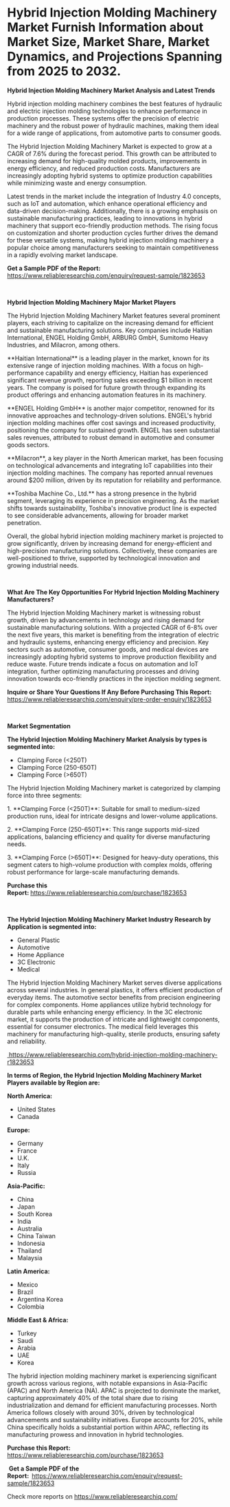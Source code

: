 <p><h1>Hybrid Injection Molding Machinery Market Furnish Information about Market Size, Market Share, Market Dynamics, and Projections Spanning from 2025 to 2032.</h1></p><p><strong>Hybrid Injection Molding Machinery Market Analysis and Latest Trends</strong></p>
<p><p>Hybrid injection molding machinery combines the best features of hydraulic and electric injection molding technologies to enhance performance in production processes. These systems offer the precision of electric machinery and the robust power of hydraulic machines, making them ideal for a wide range of applications, from automotive parts to consumer goods.</p><p>The Hybrid Injection Molding Machinery Market is expected to grow at a CAGR of 7.6% during the forecast period. This growth can be attributed to increasing demand for high-quality molded products, improvements in energy efficiency, and reduced production costs. Manufacturers are increasingly adopting hybrid systems to optimize production capabilities while minimizing waste and energy consumption.</p><p>Latest trends in the market include the integration of Industry 4.0 concepts, such as IoT and automation, which enhance operational efficiency and data-driven decision-making. Additionally, there is a growing emphasis on sustainable manufacturing practices, leading to innovations in hybrid machinery that support eco-friendly production methods. The rising focus on customization and shorter production cycles further drives the demand for these versatile systems, making hybrid injection molding machinery a popular choice among manufacturers seeking to maintain competitiveness in a rapidly evolving market landscape.</p></p>
<p><strong>Get a Sample PDF of the Report:&nbsp;</strong> <a href="https://www.reliableresearchiq.com/enquiry/request-sample/1823653?utm_campaign=3058&utm_medium=2&utm_source=Github&utm_content=ia&utm_term=12042025&utm_id=hybrid-injection-molding-machinery">https://www.reliableresearchiq.com/enquiry/request-sample/1823653</a></p>
<p>&nbsp;</p>
<p><strong>Hybrid Injection Molding Machinery Major Market Players</strong></p>
<p><p>The Hybrid Injection Molding Machinery Market features several prominent players, each striving to capitalize on the increasing demand for efficient and sustainable manufacturing solutions. Key companies include Haitian International, ENGEL Holding GmbH, ARBURG GmbH, Sumitomo Heavy Industries, and Milacron, among others.</p><p>**Haitian International** is a leading player in the market, known for its extensive range of injection molding machines. With a focus on high-performance capability and energy efficiency, Haitian has experienced significant revenue growth, reporting sales exceeding $1 billion in recent years. The company is poised for future growth through expanding its product offerings and enhancing automation features in its machinery.</p><p>**ENGEL Holding GmbH** is another major competitor, renowned for its innovative approaches and technology-driven solutions. ENGEL's hybrid injection molding machines offer cost savings and increased productivity, positioning the company for sustained growth. ENGEL has seen substantial sales revenues, attributed to robust demand in automotive and consumer goods sectors.</p><p>**Milacron**, a key player in the North American market, has been focusing on technological advancements and integrating IoT capabilities into their injection molding machines. The company has reported annual revenues around $200 million, driven by its reputation for reliability and performance.</p><p>**Toshiba Machine Co., Ltd.** has a strong presence in the hybrid segment, leveraging its experience in precision engineering. As the market shifts towards sustainability, Toshiba's innovative product line is expected to see considerable advancements, allowing for broader market penetration.</p><p>Overall, the global hybrid injection molding machinery market is projected to grow significantly, driven by increasing demand for energy-efficient and high-precision manufacturing solutions. Collectively, these companies are well-positioned to thrive, supported by technological innovation and growing industrial needs.</p></p>
<p>&nbsp;</p>
<p><strong>What Are The Key Opportunities For Hybrid Injection Molding Machinery Manufacturers?</strong></p>
<p><p>The Hybrid Injection Molding Machinery market is witnessing robust growth, driven by advancements in technology and rising demand for sustainable manufacturing solutions. With a projected CAGR of 6-8% over the next five years, this market is benefiting from the integration of electric and hydraulic systems, enhancing energy efficiency and precision. Key sectors such as automotive, consumer goods, and medical devices are increasingly adopting hybrid systems to improve production flexibility and reduce waste. Future trends indicate a focus on automation and IoT integration, further optimizing manufacturing processes and driving innovation towards eco-friendly practices in the injection molding segment.</p></p>
<p><strong>Inquire or Share Your Questions If Any Before Purchasing This Report:</strong> <a href="https://www.reliableresearchiq.com/enquiry/pre-order-enquiry/1823653?utm_campaign=3058&utm_medium=2&utm_source=Github&utm_content=ia&utm_term=12042025&utm_id=hybrid-injection-molding-machinery">https://www.reliableresearchiq.com/enquiry/pre-order-enquiry/1823653</a></p>
<p>&nbsp;</p>
<p><strong>Market Segmentation</strong></p>
<p><strong>The Hybrid Injection Molding Machinery Market Analysis by types is segmented into:</strong></p>
<p><ul><li>Clamping Force (<250T)</li><li>Clamping Force (250-650T)</li><li>Clamping Force (>650T)</li></ul></p>
<p><p>The Hybrid Injection Molding Machinery market is categorized by clamping force into three segments: </p><p>1. **Clamping Force (<250T)**: Suitable for small to medium-sized production runs, ideal for intricate designs and lower-volume applications.</p><p>  </p><p>2. **Clamping Force (250-650T)**: This range supports mid-sized applications, balancing efficiency and quality for diverse manufacturing needs.</p><p>3. **Clamping Force (>650T)**: Designed for heavy-duty operations, this segment caters to high-volume production with complex molds, offering robust performance for large-scale manufacturing demands.</p></p>
<p><strong>Purchase this Report:&nbsp;</strong><a href="https://www.reliableresearchiq.com/purchase/1823653?utm_campaign=3058&utm_medium=2&utm_source=Github&utm_content=ia&utm_term=12042025&utm_id=hybrid-injection-molding-machinery">https://www.reliableresearchiq.com/purchase/1823653</a></p>
<p>&nbsp;</p>
<p><strong>The Hybrid Injection Molding Machinery Market Industry Research by Application is segmented into:</strong></p>
<p><ul><li>General Plastic</li><li>Automotive</li><li>Home Appliance</li><li>3C Electronic</li><li>Medical</li></ul></p>
<p><p>The Hybrid Injection Molding Machinery Market serves diverse applications across several industries. In general plastics, it offers efficient production of everyday items. The automotive sector benefits from precision engineering for complex components. Home appliances utilize hybrid technology for durable parts while enhancing energy efficiency. In the 3C electronic market, it supports the production of intricate and lightweight components, essential for consumer electronics. The medical field leverages this machinery for manufacturing high-quality, sterile products, ensuring safety and reliability.</p></p>
<p><a href="https://www.reliableresearchiq.com/hybrid-injection-molding-machinery-r1823653?utm_campaign=3058&utm_medium=2&utm_source=Github&utm_content=ia&utm_term=12042025&utm_id=hybrid-injection-molding-machinery">&nbsp;https://www.reliableresearchiq.com/hybrid-injection-molding-machinery-r1823653</a></p>
<p><strong>In terms of Region, the Hybrid Injection Molding Machinery Market Players available by Region are:</strong></p>
<p>
    <p> <strong> North America: </strong>
        <ul>
            <li>United States</li>
            <li>Canada</li>
        </ul>
        </p> 
    <p> <strong> Europe: </strong>
        <ul>
            <li>Germany</li>
            <li>France</li>
            <li>U.K.</li>
            <li>Italy</li>
            <li>Russia</li>
        </ul>
        </p> 
    <p> <strong> Asia-Pacific: </strong>
        <ul>
            <li>China</li>
            <li>Japan</li>
            <li>South Korea</li>
            <li>India</li>
            <li>Australia</li>
            <li>China Taiwan</li>
            <li>Indonesia</li>
            <li>Thailand</li>
            <li>Malaysia</li>
        </ul>
        </p> 
    <p> <strong> Latin America: </strong>
        <ul>
            <li>Mexico</li>
            <li>Brazil</li>
            <li>Argentina Korea</li>
            <li>Colombia</li>
        </ul>
        </p> 
    <p> <strong> Middle East & Africa: </strong>
        <ul>
            <li>Turkey</li>
            <li>Saudi</li>
            <li>Arabia</li>
            <li>UAE</li>
            <li>Korea</li>
        </ul>
    </p>
    </p>
<p><p>The hybrid injection molding machinery market is experiencing significant growth across various regions, with notable expansions in Asia-Pacific (APAC) and North America (NA). APAC is projected to dominate the market, capturing approximately 40% of the total share due to rising industrialization and demand for efficient manufacturing processes. North America follows closely with around 30%, driven by technological advancements and sustainability initiatives. Europe accounts for 20%, while China specifically holds a substantial portion within APAC, reflecting its manufacturing prowess and innovation in hybrid technologies.</p></p>
<p><strong>Purchase this Report: </strong><a href="https://www.reliableresearchiq.com/purchase/1823653?utm_campaign=3058&utm_medium=2&utm_source=Github&utm_content=ia&utm_term=12042025&utm_id=hybrid-injection-molding-machinery">https://www.reliableresearchiq.com/purchase/1823653</a></p>
<p>&nbsp;<strong>Get a Sample PDF of the Report:&nbsp;&nbsp;</strong><a href="https://www.reliableresearchiq.com/enquiry/request-sample/1823653?utm_campaign=3058&utm_medium=2&utm_source=Github&utm_content=ia&utm_term=12042025&utm_id=hybrid-injection-molding-machinery">https://www.reliableresearchiq.com/enquiry/request-sample/1823653</a></p>
<p><strong></strong></p>
<p>Check more reports on <a href="https://www.reliableresearchiq.com/?utm_campaign=3058&utm_medium=2&utm_source=Github&utm_content=ia&utm_term=12042025&utm_id=hybrid-injection-molding-machinery">https://www.reliableresearchiq.com/</a></p>